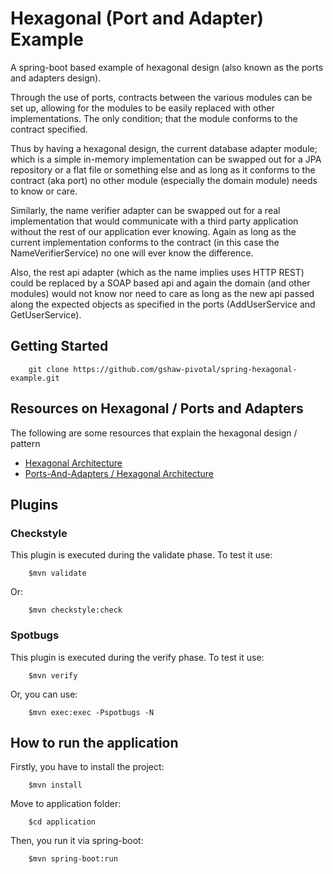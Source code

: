 # Hexagonal (Port and Adapter) Example #

A spring-boot based example of hexagonal design (also known as the ports and adapters design).

Through the use of ports, contracts between the various modules can be set up, allowing for the modules to be easily replaced with other implementations. The only condition; that the module conforms to the contract specified.

Thus by having a hexagonal design, the current database adapter module; which is a simple in-memory implementation can be swapped out for a JPA repository or a flat file or something else and as long as it conforms to the contract (aka port) no other module (especially the domain module) needs to know or care.

Similarly, the name verifier adapter can be swapped out for a real implementation that would communicate with a third party application without the rest of our application ever knowing. Again as long as the current implementation conforms to the contract (in this case the NameVerifierService) no one will ever know the difference.

Also, the rest api adapter (which as the name implies uses HTTP REST) could be replaced by a SOAP based api and again the domain (and other modules) would not know nor need to care as long as the new api passed along the expected objects as specified in the ports (AddUserService and GetUserService).

## Getting Started ##

```
    git clone https://github.com/gshaw-pivotal/spring-hexagonal-example.git
```

## Resources on Hexagonal / Ports and Adapters ##

The following are some resources that explain the hexagonal design / pattern

- [Hexagonal Architecture](http://alistair.cockburn.us/Hexagonal+architecture)
- [Ports-And-Adapters / Hexagonal Architecture](http://www.dossier-andreas.net/software_architecture/ports_and_adapters.html)

## Plugins
### Checkstyle
This plugin is executed during the validate phase. To test it use:
 ```
     $mvn validate
 ```
Or:
```
    $mvn checkstyle:check
```
### Spotbugs
This plugin is executed during the verify phase. To test it use:
```
    $mvn verify
```
Or, you can use:
```
    $mvn exec:exec -Pspotbugs -N
```
## How to run the application
Firstly, you have to install the project:
```
    $mvn install
```
Move to application folder:
```
    $cd application
```
Then, you run it via spring-boot:
```
    $mvn spring-boot:run
```